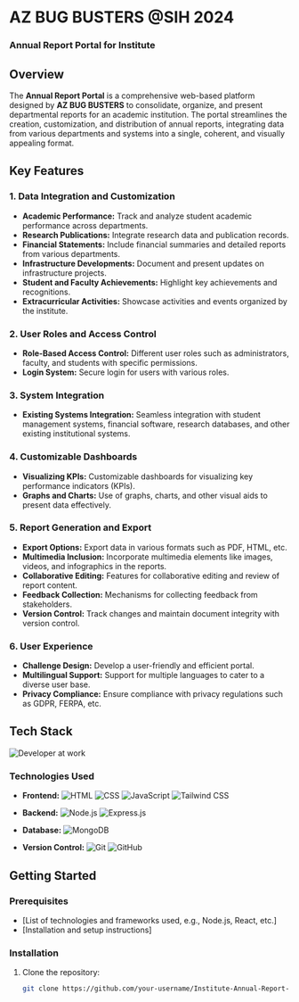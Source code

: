 # **AZ BUG BUSTERS @SIH 2024**  
### Annual Report Portal for Institute

## Overview

The **Annual Report Portal** is a comprehensive web-based platform designed by **AZ BUG BUSTERS** to consolidate, organize, and present departmental reports for an academic institution. The portal streamlines the creation, customization, and distribution of annual reports, integrating data from various departments and systems into a single, coherent, and visually appealing format.

## Key Features

### 1. **Data Integration and Customization**
- **Academic Performance:** Track and analyze student academic performance across departments.
- **Research Publications:** Integrate research data and publication records.
- **Financial Statements:** Include financial summaries and detailed reports from various departments.
- **Infrastructure Developments:** Document and present updates on infrastructure projects.
- **Student and Faculty Achievements:** Highlight key achievements and recognitions.
- **Extracurricular Activities:** Showcase activities and events organized by the institute.

### 2. **User Roles and Access Control**
- **Role-Based Access Control:** Different user roles such as administrators, faculty, and students with specific permissions.
- **Login System:** Secure login for users with various roles.

### 3. **System Integration**
- **Existing Systems Integration:** Seamless integration with student management systems, financial software, research databases, and other existing institutional systems.

### 4. **Customizable Dashboards**
- **Visualizing KPIs:** Customizable dashboards for visualizing key performance indicators (KPIs).
- **Graphs and Charts:** Use of graphs, charts, and other visual aids to present data effectively.

### 5. **Report Generation and Export**
- **Export Options:** Export data in various formats such as PDF, HTML, etc.
- **Multimedia Inclusion:** Incorporate multimedia elements like images, videos, and infographics in the reports.
- **Collaborative Editing:** Features for collaborative editing and review of report content.
- **Feedback Collection:** Mechanisms for collecting feedback from stakeholders.
- **Version Control:** Track changes and maintain document integrity with version control.

### 6. **User Experience**
- **Challenge Design:** Develop a user-friendly and efficient portal.
- **Multilingual Support:** Support for multiple languages to cater to a diverse user base.
- **Privacy Compliance:** Ensure compliance with privacy regulations such as GDPR, FERPA, etc.

## Tech Stack

![Developer at work](https://media.giphy.com/media/qgQUggAC3Pfv687qPC/giphy.gif)

### Technologies Used

- **Frontend:**
  ![HTML](https://img.shields.io/badge/HTML-E34F26?style=for-the-badge&logo=html5&logoColor=white)
  ![CSS](https://img.shields.io/badge/CSS-1572B6?style=for-the-badge&logo=css3&logoColor=white)
  ![JavaScript](https://img.shields.io/badge/JavaScript-F7DF1E?style=for-the-badge&logo=javascript&logoColor=black)
  ![Tailwind CSS](https://img.shields.io/badge/Tailwind_CSS-38B2AC?style=for-the-badge&logo=tailwind-css&logoColor=white)
  
- **Backend:**
  ![Node.js](https://img.shields.io/badge/Node.js-339933?style=for-the-badge&logo=nodedotjs&logoColor=white)
  ![Express.js](https://img.shields.io/badge/Express.js-000000?style=for-the-badge&logo=express&logoColor=white)
  
- **Database:**
  ![MongoDB](https://img.shields.io/badge/MongoDB-4EA94B?style=for-the-badge&logo=mongodb&logoColor=white)

- **Version Control:**
  ![Git](https://img.shields.io/badge/Git-F05032?style=for-the-badge&logo=git&logoColor=white)
  ![GitHub](https://img.shields.io/badge/GitHub-181717?style=for-the-badge&logo=github&logoColor=white)

## Getting Started

### Prerequisites
- [List of technologies and frameworks used, e.g., Node.js, React, etc.]
- [Installation and setup instructions]

### Installation
1. Clone the repository:
   ```bash
   git clone https://github.com/your-username/Institute-Annual-Report-Portal.git
